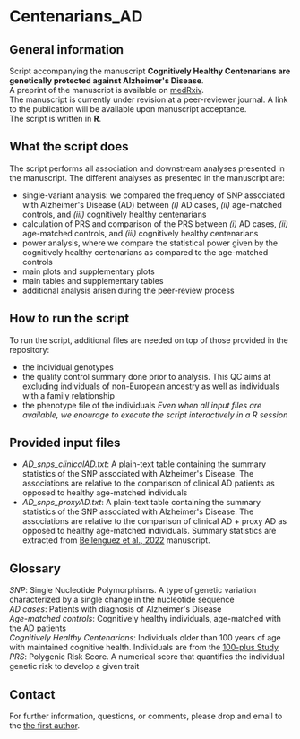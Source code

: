 # Centenarians_AD
## General information
Script accompanying the manuscript **Cognitively Healthy Centenarians are genetically protected against Alzheimer's Disease**.  
A preprint of the manuscript is available on [medRxiv](https://www.medrxiv.org/content/10.1101/2023.05.16.23290049v1).  
The manuscript is currently under revision at a peer-reviewer journal. A link to the publication will be available upon manuscript acceptance.  
The script is written in **R**.

## What the script does
The script performs all association and downstream analyses presented in the manuscript. The different analyses as presented in the manuscript are:
- single-variant analysis: we compared the frequency of SNP associated with Alzheimer's Disease (AD) between *(i)* AD cases, *(ii)* age-matched controls, and *(iii)* cognitively healthy centenarians
- calculation of PRS and comparison of the PRS between *(i)* AD cases, *(ii)* age-matched controls, and *(iii)* cognitively healthy centenarians
- power analysis, where we compare the statistical power given by the cognitively healthy centenarians as compared to the age-matched controls
- main plots and supplementary plots
- main tables and supplementary tables
- additional analysis arisen during the peer-review process

## How to run the script
To run the script, additional files are needed on top of those provided in the repository:
- the individual genotypes
- the quality control summary done prior to analysis. This QC aims at excluding individuals of non-European ancestry as well as individuals with a family relationship
- the phenotype file of the individuals
*Even when all input files are available, we enourage to execute the script interactively in a R session*

## Provided input files
- *AD_snps_clinicalAD.txt*: A plain-text table containing the summary statistics of the SNP associated with Alzheimer's Disease. The associations are relative to the comparison of clinical AD patients as opposed to healthy age-matched individuals
- *AD_snps_proxyAD.txt*: A plain-text table containing the summary statistics of the SNP associated with Alzheimer's Disease. The associations are relative to the comparison of clinical AD + proxy AD as opposed to healthy age-matched individuals.
Summary statistics are extracted from [Bellenguez et al., 2022](https://www.nature.com/articles/s41588-022-01024-z) manuscript. 

## Glossary
*SNP*: Single Nucleotide Polymorphisms. A type of genetic variation characterized by a single change in the nucleotide sequence  
*AD cases*: Patients with diagnosis of Alzheimer's Disease  
*Age-matched controls*: Cognitively healthy individuals, age-matched with the AD patients  
*Cognitively Healthy Centenarians*: Individuals older than 100 years of age with maintained cognitive health. Individuals are from the [100-plus Study](https://holstegelab.eu/)  
*PRS*: Polygenic Risk Score. A numerical score that quantifies the individual genetic risk to develop a given trait  

## Contact
For further information, questions, or comments, please drop and email to the [the first author](mailto:n.tesi@amsterdamumc.nl).  

